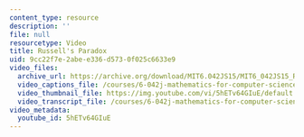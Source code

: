 ```yaml
---
content_type: resource
description: ''
file: null
resourcetype: Video
title: Russell's Paradox
uid: 9cc22f7e-2abe-e336-d573-0f025c6633e9
video_files:
  archive_url: https://archive.org/download/MIT6.042JS15/MIT6_042JS15_Russell_paradox_ipod.mp4
  video_captions_file: /courses/6-042j-mathematics-for-computer-science-spring-2015/3b30de8f91295b93b396679d8d29afbe_5hETv64GIuE.vtt
  video_thumbnail_file: https://img.youtube.com/vi/5hETv64GIuE/default.jpg
  video_transcript_file: /courses/6-042j-mathematics-for-computer-science-spring-2015/82a7081a8a928648938afc12193319c7_5hETv64GIuE.pdf
video_metadata:
  youtube_id: 5hETv64GIuE
---
```

